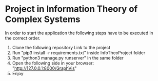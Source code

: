 # Project in Information Theory of Complex Systems

In order to start the application the following steps
have to be executed in the correct order.

1. Clone the following repository Link to the project
2. Run "pip3 install -r requirements.txt" inside InfoTheoProject folder
3. Run "python3 manage.py runserver" in the same folder
4. Open the following side in your browser: "http://127.0.0.1:8000/GraphVis"
5. Enjoy
